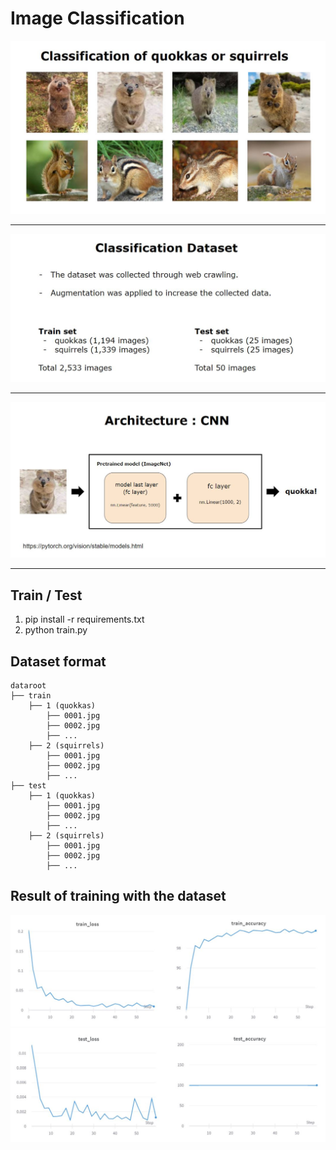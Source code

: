 # Image Classification

<img src="https://github.com/khyeyoon/Image-classification/blob/master/img/topic.JPG">

* * *

<img src="https://github.com/khyeyoon/Image-classification/blob/master/img/dataset.JPG">

* * *

<img src="https://github.com/khyeyoon/Image-classification/blob/master/img/model.JPG">

* * *

## Train / Test

1. pip install -r requirements.txt
2. python train.py

## Dataset format

    dataroot
    ├── train
        ├── 1 (quokkas)
            ├── 0001.jpg
            ├── 0002.jpg
            ├── ...
        ├── 2 (squirrels)
            ├── 0001.jpg
            ├── 0002.jpg
            ├── ...
    ├── test
        ├── 1 (quokkas)
            ├── 0001.jpg
            ├── 0002.jpg
            ├── ...
        ├── 2 (squirrels)
            ├── 0001.jpg
            ├── 0002.jpg
            ├── ...
            
## Result of training with the dataset

<img src="https://github.com/khyeyoon/Image-classification/blob/master/img/train.JPG">

<img src="https://github.com/khyeyoon/Image-classification/blob/master/img/test.JPG">


